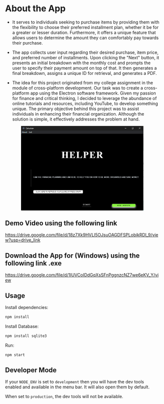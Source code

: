 # About the App

* It serves to individuals seeking to purchase items by providing them with the flexibility to choose their preferred installment plan, whether it be for a greater or lesser duration. Furthermore, it offers a unique feature that allows users to determine the amount they can comfortably pay towards their purchase.

* The app collects user input regarding their desired purchase, item price, and preferred number of installments. Upon clicking the "Next" button, it presents an initial breakdown with the monthly cost and prompts the user to specify their payment amount on top of that. It then generates a final breakdown, assigns a unique ID for retrieval, and generates a PDF.

* The idea for this project originated from my college assignment in the module of cross-platform development. Our task was to create a cross-platform app using the Electron software framework. Given my passion for finance and critical thinking, I decided to leverage the abundance of online tutorials and resources, including YouTube, to develop something unique. The primary objective behind this project was to assist individuals in enhancing their financial organization. Although the solution is simple, it effectively addresses the problem at hand.


<div style="display: flex; justify-content: center">
    <img src="/assets/images/electron_app_img.png" width="400"/>
</div>

## Demo Video using the following link

https://drive.google.com/file/d/18z7Xk9HVLl5OJsuOAGDFSPLobikRDl_9/view?usp=drive_link

## Download the App for (Windows) using the following link .exe

https://drive.google.com/file/d/1IUVCoIDdGqXsSFnPggnzcNZ7we6eKV_Y/view

## Usage

Install dependencies:

```bash
npm install
```

Install Database:

```bash
npm install sqlite3
```

Run:

```bash
npm start
```


## Developer Mode

If your `NODE_ENV` is set to `development` then you will have the dev tools enabled and available in the menu bar. It will also open them by default.

When set to `production`, the dev tools will not be available.

